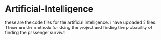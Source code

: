 # Artificial-Intelligence
these are the code files for the artificial intelligence. i have uploaded 2 files. These are the methods for doing the project and finding the probability of finding the passenger survival
